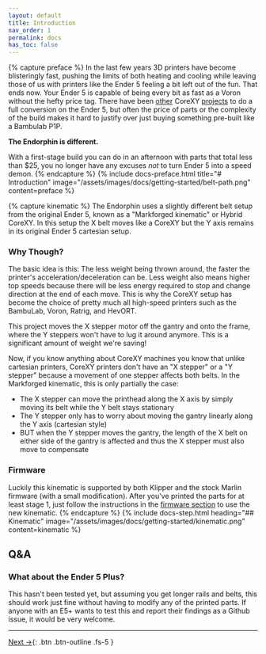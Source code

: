 ```yaml
---
layout: default
title: Introduction
nav_order: 1
permalink: docs
has_toc: false
---
```


{% capture preface %}
In the last few years 3D printers have become blisteringly fast, pushing the limits of both heating and cooling while leaving those of us with printers like the Ender 5 feeling a bit left out of the fun. That ends now. Your Ender 5 is capable of being every bit as fast as a Voron without the hefty price tag. There have been [other](https://zerog.one) CoreXY [projects](https://www.printables.com/model/169131-ender-5-core-xy-with-linear-rails-mk3) to do a full conversion on the Ender 5, but often the price of parts or the complexity of the build makes it hard to justify over just buying something pre-built like a Bambulab P1P.

**The Endorphin is different.**

With a first-stage build you can do in an afternoon with parts that total less than $25, you no longer have any excuses *not* to turn Ender 5 into a speed demon.
{% endcapture %}
{% include docs-preface.html
  title="# Introduction"
  image="/assets/images/docs/getting-started/belt-path.png"
  content=preface
%}

{% capture kinematic %}
The Endorphin uses a slightly different belt setup from the original Ender 5, known as a "Markforged kinematic" or Hybrid CoreXY. In this setup the X belt moves like a CoreXY but the Y axis remains in its original Ender 5 cartesian setup.

### Why Though?

The basic idea is this: The less weight being thrown around, the faster the printer's acceleration/deceleration can be. Less weight also means higher top speeds because there will be less energy required to stop and change direction at the end of each move. This is why the CoreXY setup has become the choice of pretty much all high-speed printers such as the BambuLab, Voron, Ratrig, and HevORT.

This project moves the X stepper motor off the gantry and onto the frame, where the Y steppers won't have to lug it around anymore. This is a significant amount of weight we're saving!

Now, if you know anything about CoreXY machines you know that unlike cartesian printers, CoreXY printers don't have an "X stepper" or a "Y stepper" because a movement of one stepper affects both belts. In the Markforged kinematic, this is only partially the case:

- The X stepper can move the printhead along the X axis by simply moving its belt while the Y belt stays stationary
- The Y stepper only has to worry about moving the gantry linearly along the Y axis (cartesian style)
- BUT when the Y stepper moves the gantry, the length of the X belt on either side of the gantry is affected and thus the X stepper must also move to compensate

### Firmware

Luckily this kinematic is supported by both Klipper and the stock Marlin firmware (with a small modification). After you've printed the parts for at least stage 1, just follow the instructions in the [firmware section](/docs/firmware) to use the new kinematic.
{% endcapture %}
{% include docs-step.html
  heading="## Kinematic"
  image="/assets/images/docs/getting-started/kinematic.png"
  content=kinematic
%}

## Q&A

### What about the Ender 5 Plus?

This hasn't been tested yet, but assuming you get longer rails and belts, this should work just fine without having to modify any of the printed parts. If anyone with an E5+ wants to test this and report their findings as a Github issue, it would be very welcome.

---

[Next →](/docs/stages){: .btn .btn-outline .fs-5 }